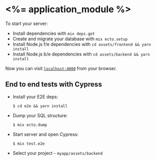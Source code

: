 # <%= application_module %>

To start your server:

  * Install dependencies with `mix deps.get`
  * Create and migrate your database with `mix ecto.setup`
  * Install Node.js f/e dependencies with `cd assets/frontend && yarn install`
  * Install Node.js b/e dependencies with `cd assets/backend && yarn install`

Now you can visit [`localhost:4000`](http://localhost:4000) from your browser.

## End to end tests with Cypress

  * Install your E2E deps:

    `$ cd e2e && yarn install`

  * Dump your SQL structure:

    `$ mix ecto.dump`

  * Start server and open Cypress:

    `$ mix test.e2e`

  * Select your project - `myapp/assets/backend`

